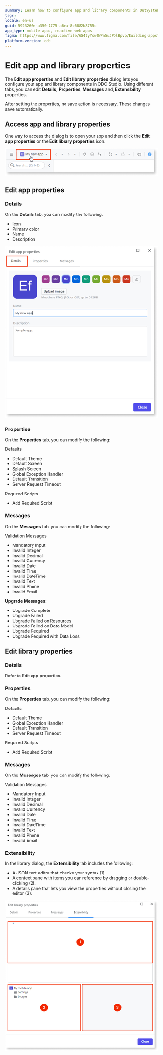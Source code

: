 ```yaml
---
summary: Learn how to configure app and library components in OutSystems Developer Cloud (ODC) using the Edit properties dialog in ODC Studio.
tags:
locale: en-us
guid: 5923266e-a350-4775-a6ea-8c6882b8755c
app_type: mobile apps, reactive web apps
figma: https://www.figma.com/file/6G4tyYswfWPn5uJPDlBpvp/Building-apps?type=design&node-id=4751%3A743&mode=design&t=lk9vABF8xFbGr0cY-1
platform-version: odc
---
```

# Edit app and library properties

The **Edit app properties** and **Edit library properties** dialog lets you configure your app and library components in ODC Studio. Using different tabs, you can edit **Details**, **Properties**, **Messages** and, **Extensibility** properties.

<div class="info" markdown="1">

After setting the properties, no save action is necessary. These changes save automatically.

</div>

## Access app and library properties

One way to access the dialog is to open your app and then click the **Edit app properties** or the **Edit library properties** icon.

![Image showing how to access edit properties icon](images/edit-app-icon-odcs.png "Access edit app properties icon")

## Edit app properties

### Details

On the **Details** tab, you can modify the following:

* Icon
* Primary color
* Name
* Description

![Image showing details tab properties](images/details-tab-odcs.png "Details tab properties")

### Properties

On the **Properties** tab, you can modify the following:

Defaults

* Default Theme
* Default Screen
* Splash Screen
* Global Exception Handler
* Default Transition
* Server Request Timeout

Required Scripts

* Add Required Script

### Messages

On the **Messages** tab, you can modify the following:

Validation Messages

* Mandatory Input
* Invalid Integer
* Invalid Decimal
* Invalid Currency
* Invalid Date
* Invalid Time
* Invalid DateTime
* Invalid Text
* Invalid Phone
* Invalid Email

**Upgrade Messages**:

* Upgrade Complete
* Upgrade Failed
* Upgrade Failed on Resources
* Upgrade Failed on Data Model
* Upgrade Required
* Upgrade Required with Data Loss

## Edit library properties

### Details

Refer to Edit app properties.

### Properties

On the **Properties** tab, you can modify the following:

Defaults

* Default Theme
* Global Exception Handler
* Default Transition
* Server Request Timeout

Required Scripts

* Add Required Script

### Messages

On the **Messages** tab, you can modify the following:

Validation Messages

* Mandatory Input
* Invalid Integer
* Invalid Decimal
* Invalid Currency
* Invalid Date
* Invalid Time
* Invalid DateTime
* Invalid Text
* Invalid Phone
* Invalid Email

### Extensibility

In the library dialog, the **Extensibility** tab includes the following:

* A JSON text editor that checks your syntax (1).
* A context pane with items you can reference by dragging or double-clicking (2).
* A details pane that lets you view the properties without closing the editor (3).

![Image showing extensibility tab](images/extensibility-tab-odcs.png "Extensibility in library dialog")
